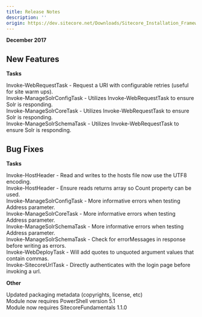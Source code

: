 ```yaml
---
title: Release Notes
description: ''
origin: https://dev.sitecore.net/Downloads/Sitecore_Installation_Framework/1x/Sitecore_Installation_Framework_11/Release_Notes
---
```


**December 2017**

## New Features

**Tasks**

Invoke-WebRequestTask - Request a URI with configurable retries (useful for site warm ups).  
Invoke-ManageSolrConfigTask - Utilizes Invoke-WebRequestTask to ensure Solr is responding.  
Invoke-ManageSolrCoreTask - Utilizes Invoke-WebRequestTask to ensure Solr is responding.  
Invoke-ManageSolrSchemaTask - Utilizes Invoke-WebRequestTask to ensure Solr is responding.

## Bug Fixes

**Tasks**

Invoke-HostHeader - Read and writes to the hosts file now use the UTF8 encoding.  
Invoke-HostHeader - Ensure reads returns array so Count property can be used.  
Invoke-ManageSolrConfigTask - More informative errors when testing Address parameter.  
Invoke-ManageSolrCoreTask - More informative errors when testing Address parameter.  
Invoke-ManageSolrSchemaTask - More informative errors when testing Address parameter.  
Invoke-ManageSolrSchemaTask - Check for errorMessages in response before writing as errors.  
Invoke-WebDeployTask - Will add quotes to unquoted argument values that contain commas.  
Invoke-SitecoreUrlTask - Directly authenticates with the login page before invoking a url.

**Other**

Updated packaging metadata (copyrights, license, etc)  
Module now requires PowerShell version 5.1  
Module now requires SitecoreFundamentals 1.1.0